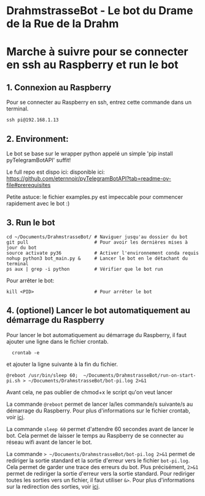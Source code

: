 # DrahmstrasseBot - Le bot du Drame de la Rue de la Drahm 

# Marche à suivre pour se connecter en ssh au Raspberry et run le bot

## 1. Connexion au Raspberry
Pour se connecter au Raspberry en ssh, entrez cette commande dans un terminal.
```console
ssh pi@192.168.1.13
```

## 2. Environment:

Le bot se base sur le wrapper python appelé
un simple 'pip install pyTelegramBotAPI' suffit!

Le full repo est dispo ici:
disponible ici: https://github.com/eternnoir/pyTelegramBotAPI?tab=readme-ov-file#prerequisites

Petite astuce: le fichier examples.py est impeccable pour commencer rapidement avec le bot :)


## 3. Run le bot

```console
cd ~/Documents/DrahmstrasseBot/ # Naviguer jusqu'au dossier du bot
git pull                        # Pour avoir les dernières mises à jour du bot
source activate py36            # Activer l'environnement conda requis
nohup python3 bot_main.py &     # Lancer le bot en le détachant du terminal
ps aux | grep -i python         # Vérifier que le bot run
```
Pour arrêter le bot:

```console
kill <PID>                      # Pour arrêter le bot
```

## 4. (optionel) Lancer le bot automatiquement au démarrage du Raspberry

Pour lancer le bot automatiquement au démarrage du Raspberry, il faut ajouter une ligne dans le fichier crontab.

```console
  crontab -e
```

et ajouter la ligne suivante à la fin du fichier.

```console
@reboot /usr/bin/sleep 60;  ~/Documents/DrahmstrasseBot/run-on-start-pi.sh > ~/Documents/DrahmstrasseBot/bot-pi.log 2>&1
```
Avant cela, ne pas oublier de chmod+x le script qu'on veut lancer

La commande `@reboot` permet de lancer la/les commande/s suivante/s au démarrage du Raspberry. Pour plus d'informations sur le fichier crontab, voir [ici](https://tecadmin.net/crontab-in-linux-with-20-examples-of-cron-schedule/).

La commande `sleep 60` permet d'attendre 60 secondes avant de lancer le bot. Cela permet de laisser le temps au Raspberry de se connecter au réseau wifi avant de lancer le bot.

La commande `> ~/Documents/DrahmstrasseBot/bot-pi.log 2>&1` permet de rediriger la sortie standard et la sortie d'erreur vers le fichier `bot-pi.log`. Cela permet de garder une trace des erreurs du bot. Plus précisément, `2>&1` permet de rediriger la sortie d'erreur vers la sortie standard. Pour rediriger toutes les sorties vers un fichier, il faut utiliser `&>`. Pour plus d'informations sur la redirection des sorties, voir [ici](https://www.tldp.org/LDP/abs/html/io-redirection.html).


